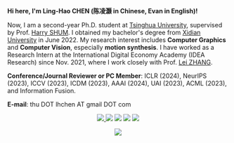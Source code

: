  <!-- **If you need to deploy our research work or seek interns, please reach out to me via thu DOT lhchen AT gmail DOT com.**-->

**Hi here, I'm Ling-Hao CHEN (陈凌灏 in Chinese, Evan in English)!**

Now, I am a second-year Ph.D. student at [Tsinghua University](https://www.tsinghua.edu.cn/), supervised by Prof. [Harry SHUM](https://www.microsoft.com/en-us/research/people/hshum/). I obtained my bachelor's degree from [Xidian University](https://www.xidian.edu.cn/) in June 2022. My research interest includes **Computer Graphics** and **Computer Vision**, especially **motion synthesis**. I have worked as a Research Intern at the International Digital Economy Academy (IDEA Research) since Nov. 2021, where I work closely with Prof. [Lei ZHANG](https://www.leizhang.org/).

**Conference/Journal Reviewer or PC Member**: ICLR (2024), NeurIPS (2023), ICCV (2023), ICDM (2023), AAAI (2024), UAI (2023), ACML (2023), and Information Fusion.

**E-mail**: thu DOT lhchen AT gmail DOT com
<p align="center">
<a href="https://space.bilibili.com/355864409"><img src="https://img.shields.io/badge/dynamic/json?url=https%3A%2F%2Fapi.swo.moe%2Fstats%2Fbilibili%2F355864409&query=count&color=282c34&label=BiliBili&labelColor=FE7398&logo=data%3Aimage%2Fpng%3Bbase64%2CiVBORw0KGgoAAAANSUhEUgAAAGAAAABgCAYAAADimHc4AAAD7ElEQVR4nO2dW9WrMBCFK6ESkFAJSKiESqgEHCABCZWAhEpAAhL2ecik5dDc%2FpXLBDLfWnlqy0xmJ5BMQnq5CIIgCIIgCIIgCIIgCEIBAHQAemYfrgCunD6wAKAHsEKxALgx+bCQD8%2FS9tmgVqeDr1lLigDgZvDhXso+K9TyTBQRwRJ8AHjntl0Flh5QRAQK%2FmKxPeayWx2OXpBNBKiHvi34b7T2MC4pAvW6twR%2FRwkRKPizBN8CgEcuESj4Lwm+BwBjahEk+H8EwJRKhOaCDzW8e1JLfkUUH1NgmR3XmHffHR1l+72BSs8d7w8U+JDAnZERQMcV+CtUi7dNqFqibB4J7vtrq7xKCuAasbTMXCL4T+5aVk6+2xHUrWdhruAR6HIJcOeu2UHI8zyAe2ytWfEdWz9PVvQ8YAmIQ5dDAB9LFsMVAv8oMO2zAGrC5WNIarRiAuKR9jYEd9pY08aa6uUzIHGRdkgKd8pY0yc1WjEBAqypDYoAG0QAZkQAZkQAZkQAZk4vANQenjsSzS3I%2FwcSbXU5jQBUkRtdf4Rar90v8kSv3+I3ffCCSpk8I%2Fw+lgDkdI%2Fv2rEp2CaiWm1AsDQLlDAD+dlFXLMeAaCSeLZdaSFE5VUQNot38cKuEeBgAsSuG0flVZBmEanbXfNQAsS0fgBYIn2fIu3%2FBBMHEyBmDXlFfA8IzeHb+Ems4WAChKykrVA9ZfsQTL57jXzRg4A5wC%2FA8N4ADiZAZwm2XjW75Qh2KOTfA0p4kygPw28OJcCVgn3nDnYo2EwEYRgGH0qAMyICMCMCMCMCMCMCMCMCMCMCfP3qwHDOQ4AAUekTk8FaBRihJnZdYbvtCGC7LvmkM63GjVDINPFrQgCq5ETXfmMzI90FXzPvfqt7x4rEu%2FZaEcCUxFvgz2zO+BUn6UkoaEEAsptiMSX5e8FoRYCN7cVgb4Vq7U%2FH50Pq4JNP7Qiw8UFnJwcK+tXy+Wj6PLEvPgHSHv5UgwA1IQIwwyFAyLJin9RoxYgAzAQIkPwNmf26busC+OIx5TDqo5nDT+F%2FSS%2F9CYzwb+No49zNy2evkYv0LywGGAXUvp6eSneycqOic0w20k7CNgKE7jJunSGLACTCxF27ylmQc98T5MQUH49swd+I0HPXslLKnT0N+wnkrTKi9JZL%2FL9i1SorMmdeQ4TQQ7OFMxIMzGD45w8nUL1im7efENZLJpgPSw0pfz0cdt4U3230Td%2FTvx2R6d2FrHhEWLkq5PELOMsRPHCPnAZGv1xJteL7jbJiaW3sB2nDvPC%2FosSYvjRQz4cJ6n7KO3rYQL7M+L6nVtfDVRAEQRAEQRAEQRAEIZ5%2FSAXmdfXaoQsAAAAASUVORK5CYII%3D&suffix=+Followers&cacheSeconds=3600"/>
<a href="https://www.zhihu.com/people/hao-55-16"><img src="https://img.shields.io/badge/dynamic/json?url=https%3A%2F%2Fapi.swo.moe%2Fstats%2Fzhihu%2Fhao-55-16&query=count&color=282c34&label=Zhi-Hu+%28%E7%9F%A5%E4%B9%8E%29&labelColor=0084ff&logo=zhihu&logoColor=ffffff&suffix=+Followers&cacheSeconds=3600" align="bottom"/></a>
<a href="https://github.com/LinghaoChan"><img src="https://img.shields.io/badge/dynamic/json?url=https%3A%2F%2Fapi.swo.moe%2Fstats%2Fgithub%2FLinghaoChan&query=count&color=181717&label=GitHub&labelColor=282c34&logo=github&suffix=+Followers&cacheSeconds=3600" align="bottom"/></a>
<a href="https://lhchen.top"><img src="https://img.shields.io/badge/HomePage-lhchen-red.svg" ></a>
<a href="https://github.com/LinghaoChan"><img src="https://visitor-badge.laobi.icu/badge?page_id=linghaochan.linghaochan" ></a>
</p>


<p align="center">
<a href="https://github.com/LinghaoChan"><img src="https://github-readme-stats.vercel.app/api?username=LinghaoChan&theme=material-palenight&count_private=true&hide=contribs&rank_icon=github&show=prs_merged,prs_merged_percentage"></a>
</p>

 <!-- [![Top Langs](https://github-readme-stats.vercel.app/api/top-langs/?username=LinghaoChan&theme=material-palenight&hide=Jupyter&layout=compact)](https://github.com/LinghaoChan) -->

